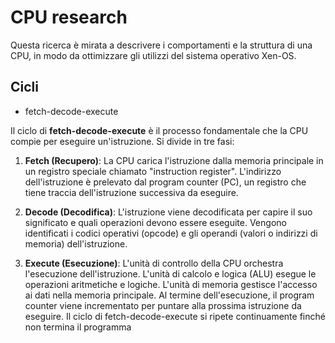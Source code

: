 # CPU research
Questa ricerca è mirata a descrivere i comportamenti e la struttura di una CPU, in modo da ottimizzare gli utilizzi del sistema operativo Xen-OS.

## Cicli
- fetch-decode-execute

Il ciclo di **fetch-decode-execute** è il processo fondamentale che la CPU compie per eseguire un'istruzione. Si divide in tre fasi:

1. **Fetch (Recupero)**:
La CPU carica l'istruzione dalla memoria principale in un registro speciale chiamato "instruction register".
L'indirizzo dell'istruzione è prelevato dal program counter (PC), un registro che tiene traccia dell'istruzione successiva da eseguire.

2. **Decode (Decodifica)**:
L'istruzione viene decodificata per capire il suo significato e quali operazioni devono essere eseguite.
Vengono identificati i codici operativi (opcode) e gli operandi (valori o indirizzi di memoria) dell'istruzione.

3. **Execute (Esecuzione)**:
L'unità di controllo della CPU orchestra l'esecuzione dell'istruzione.
L'unità di calcolo e logica (ALU) esegue le operazioni aritmetiche e logiche.
L'unità di memoria gestisce l'accesso ai dati nella memoria principale.
Al termine dell'esecuzione, il program counter viene incrementato per puntare alla prossima istruzione da eseguire. Il ciclo di fetch-decode-execute si ripete continuamente finché non termina il programma